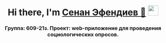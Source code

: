 <h1 align="center">Hi there, I'm <a href="https://moodle.surgu.ru/user/profile.php?id=487364" target="_blank">Сенан Эфендиев 👹</a>
<img src="https://github.com/blackcater/blackcater/raw/main/images/angel.gif" height="32"/></h1>
<h3 align="center">Группа: 609-21з. Проект: web-приложение для проведения социологических опросов. <h3>
